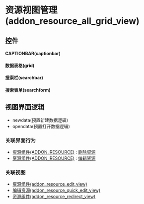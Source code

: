 # 资源视图管理(addon_resource_all_grid_view)  <!-- {docsify-ignore-all} -->



## 控件
#### CAPTIONBAR(captionbar)
#### 数据表格(grid)
#### 搜索栏(searchbar)
#### 搜索表单(searchform)

## 视图界面逻辑
  * newdata(预置新建数据逻辑)
  * opendata(预置打开数据逻辑)


### 关联界面行为
  * [资源组件(ADDON_RESOURCE)](module/Base/addon_resource) : [删除资源](module/Base/addon_resource#界面行为)
  * [资源组件(ADDON_RESOURCE)](module/Base/addon_resource) : [编辑资源](module/Base/addon_resource#界面行为)

### 关联视图
  * [资源组件(addon_resource_edit_view)](app/view/addon_resource_edit_view)
  * [编辑资源(addon_resource_quick_edit_view)](app/view/addon_resource_quick_edit_view)
  * [资源组件(addon_resource_redirect_view)](app/view/addon_resource_redirect_view)

<script>
 const { createApp } = Vue
  createApp({
    data() {
      return {

      }
    }
  }).use(ElementPlus).mount('#app')
</script>